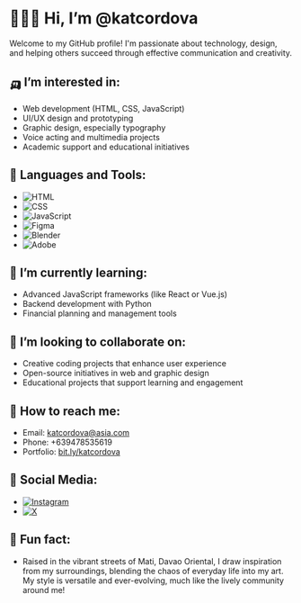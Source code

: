 # 🏌🏻‍♀ Hi, I’m @katcordova

Welcome to my GitHub profile! I'm passionate about technology, design, and helping others succeed through effective communication and creativity.

## 🛺 I’m interested in:
- Web development (HTML, CSS, JavaScript)
- UI/UX design and prototyping
- Graphic design, especially typography
- Voice acting and multimedia projects
- Academic support and educational initiatives

## 🧸 Languages and Tools:
- ![HTML](https://img.shields.io/badge/HTML-E34F26?style=flat&logo=html5&logoColor=white)
- ![CSS](https://img.shields.io/badge/CSS-1572B6?style=flat&logo=css3&logoColor=white)
- ![JavaScript](https://img.shields.io/badge/JavaScript-F7DF1E?style=flat&logo=javascript&logoColor=black)
- ![Figma](https://img.shields.io/badge/Figma-0ACF83?style=flat&logo=figma&logoColor=white)
- ![Blender](https://img.shields.io/badge/Blender-F5792A?style=flat&logo=blender&logoColor=white)
- ![Adobe](https://img.shields.io/badge/Adobe-FF0000?style=flat&logo=adobe&logoColor=white)

## 🐛 I’m currently learning:
- Advanced JavaScript frameworks (like React or Vue.js)
- Backend development with Python
- Financial planning and management tools

## 🥣 I’m looking to collaborate on:
- Creative coding projects that enhance user experience
- Open-source initiatives in web and graphic design
- Educational projects that support learning and engagement

## 🍎 How to reach me:
- Email: [katcordova@asia.com](mailto:katcordova@asia.com)
- Phone: +639478535619
- Portfolio: [bit.ly/katcordova](http://bit.ly/katcordova)

## 🎏 Social Media:
- [![Instagram](https://img.shields.io/badge/Instagram-E4405F?style=flat&logo=instagram&logoColor=white)](https://www.instagram.com/yourusername) 
- [![X](https://img.shields.io/badge/X-1DA1F2?style=flat&logo=twitter&logoColor=white)](https://twitter.com/yourusername)

## 🍙 Fun fact:
- Raised in the vibrant streets of Mati, Davao Oriental, I draw inspiration from my surroundings, blending the chaos of everyday life into my art. My style is versatile and ever-evolving, much like the lively community around me!
